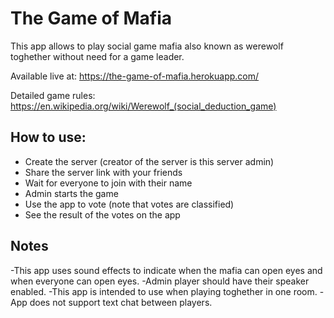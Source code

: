 # The Game of Mafia

This app allows to play social game mafia also known as werewolf toghether without need for a game leader.

Available live at: https://the-game-of-mafia.herokuapp.com/

Detailed game rules: https://en.wikipedia.org/wiki/Werewolf_(social_deduction_game)


## How to use:
- Create the server (creator of the server is this server admin)
- Share the server link with your friends
- Wait for everyone to join with their name
- Admin starts the game
- Use the app to vote (note that votes are classified)
- See the result of the votes on the app

## Notes
-This app uses sound effects to indicate when the mafia can open eyes and when everyone can open eyes.
-Admin player should have their speaker enabled.
-This app is intended to use when playing toghether in one room. 
-App does not support text chat between players.
